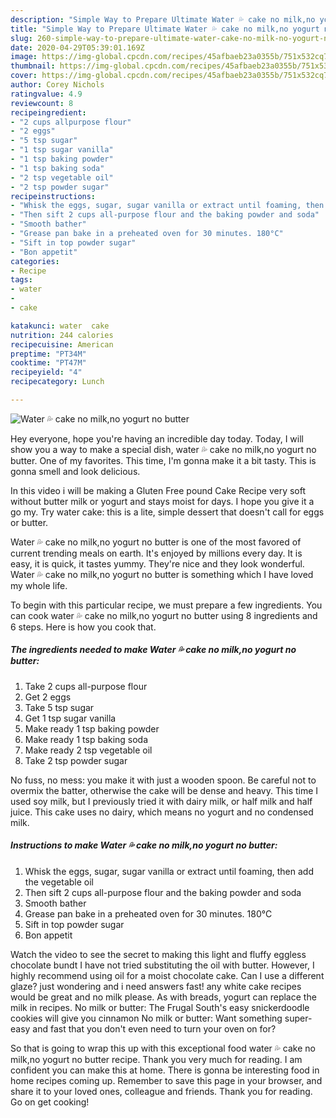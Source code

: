 ```yaml
---
description: "Simple Way to Prepare Ultimate Water 💦 cake no milk,no yogurt no butter"
title: "Simple Way to Prepare Ultimate Water 💦 cake no milk,no yogurt no butter"
slug: 260-simple-way-to-prepare-ultimate-water-cake-no-milk-no-yogurt-no-butter
date: 2020-04-29T05:39:01.169Z
image: https://img-global.cpcdn.com/recipes/45afbaeb23a0355b/751x532cq70/water-💦-cake-no-milkno-yogurt-no-butter-recipe-main-photo.jpg
thumbnail: https://img-global.cpcdn.com/recipes/45afbaeb23a0355b/751x532cq70/water-💦-cake-no-milkno-yogurt-no-butter-recipe-main-photo.jpg
cover: https://img-global.cpcdn.com/recipes/45afbaeb23a0355b/751x532cq70/water-💦-cake-no-milkno-yogurt-no-butter-recipe-main-photo.jpg
author: Corey Nichols
ratingvalue: 4.9
reviewcount: 8
recipeingredient:
- "2 cups allpurpose flour"
- "2 eggs"
- "5 tsp sugar"
- "1 tsp sugar vanilla"
- "1 tsp baking powder"
- "1 tsp baking soda"
- "2 tsp vegetable oil"
- "2 tsp powder sugar"
recipeinstructions:
- "Whisk the eggs, sugar, sugar vanilla or extract until foaming, then add the vegetable oil"
- "Then sift 2 cups all-purpose flour and the baking powder and soda"
- "Smooth bather"
- "Grease pan bake in a preheated oven for 30 minutes. 180°C"
- "Sift in top powder sugar"
- "Bon appetit"
categories:
- Recipe
tags:
- water
- 
- cake

katakunci: water  cake 
nutrition: 244 calories
recipecuisine: American
preptime: "PT34M"
cooktime: "PT47M"
recipeyield: "4"
recipecategory: Lunch

---
```



![Water 💦 cake no milk,no yogurt no butter](https://img-global.cpcdn.com/recipes/45afbaeb23a0355b/751x532cq70/water-💦-cake-no-milkno-yogurt-no-butter-recipe-main-photo.jpg)

Hey everyone, hope you're having an incredible day today. Today, I will show you a way to make a special dish, water 💦 cake no milk,no yogurt no butter. One of my favorites. This time, I'm gonna make it a bit tasty. This is gonna smell and look delicious.

In this video i will be making a Gluten Free pound Cake Recipe very soft without butter milk or yogurt and stays moist for days. I hope you give it a go my. Try water cake: this is a lite, simple dessert that doesn&#39;t call for eggs or butter.

Water 💦 cake no milk,no yogurt no butter is one of the most favored of current trending meals on earth. It's enjoyed by millions every day. It is easy, it is quick, it tastes yummy. They're nice and they look wonderful. Water 💦 cake no milk,no yogurt no butter is something which I have loved my whole life.


To begin with this particular recipe, we must prepare a few ingredients. You can cook water 💦 cake no milk,no yogurt no butter using 8 ingredients and 6 steps. Here is how you cook that.

<!--inarticleads1-->

##### The ingredients needed to make Water 💦 cake no milk,no yogurt no butter:

1. Take 2 cups all-purpose flour
1. Get 2 eggs
1. Take 5 tsp sugar
1. Get 1 tsp sugar vanilla
1. Make ready 1 tsp baking powder
1. Make ready 1 tsp baking soda
1. Make ready 2 tsp vegetable oil
1. Take 2 tsp powder sugar


No fuss, no mess: you make it with just a wooden spoon. Be careful not to overmix the batter, otherwise the cake will be dense and heavy. This time I used soy milk, but I previously tried it with dairy milk, or half milk and half juice. This cake uses no dairy, which means no yogurt and no condensed milk. 

<!--inarticleads2-->

##### Instructions to make Water 💦 cake no milk,no yogurt no butter:

1. Whisk the eggs, sugar, sugar vanilla or extract until foaming, then add the vegetable oil
1. Then sift 2 cups all-purpose flour and the baking powder and soda
1. Smooth bather
1. Grease pan bake in a preheated oven for 30 minutes. 180°C
1. Sift in top powder sugar
1. Bon appetit


Watch the video to see the secret to making this light and fluffy eggless chocolate bundt I have not tried substituting the oil with butter. However, I highly recommend using oil for a moist chocolate cake. Can I use a different glaze? just wondering and i need answers fast! any white cake recipes would be great and no milk please. As with breads, yogurt can replace the milk in recipes. No milk or butter: The Frugal South&#39;s easy snickerdoodle cookies will give you cinnamon No milk or butter: Want something super-easy and fast that you don&#39;t even need to turn your oven on for? 

So that is going to wrap this up with this exceptional food water 💦 cake no milk,no yogurt no butter recipe. Thank you very much for reading. I am confident you can make this at home. There is gonna be interesting food in home recipes coming up. Remember to save this page in your browser, and share it to your loved ones, colleague and friends. Thank you for reading. Go on get cooking!
